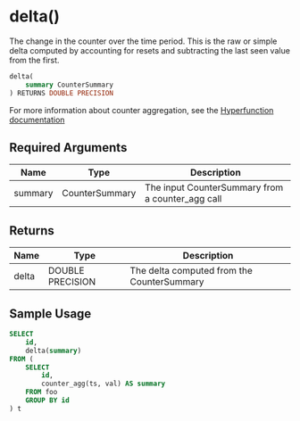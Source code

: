 # delta() <tag type="toolkit" content="toolkit" />
The change in the counter over the time period. This is the raw or simple delta
computed by accounting for resets and subtracting the last seen value from the
first.

```sql
delta(
    summary CounterSummary
) RETURNS DOUBLE PRECISION
```

For more information about counter aggregation, see the
[Hyperfunction documentation][howto-hyperfunctions]

## Required Arguments

|Name|Type|Description|
|-|-|-|
|summary|CounterSummary|The input CounterSummary from a counter_agg call|

## Returns

|Name|Type|Description|
|-|-|-|
|delta|DOUBLE PRECISION|The delta computed from the CounterSummary|

## Sample Usage
<!---Single sentence description of what this example does-->

```sql
SELECT
    id,
    delta(summary)
FROM (
    SELECT
        id,
        counter_agg(ts, val) AS summary
    FROM foo
    GROUP BY id
) t
```

[howto-hyperfunctions]: timescaledb/:currentVersion:/how-to-guides/hyperfunctions/
